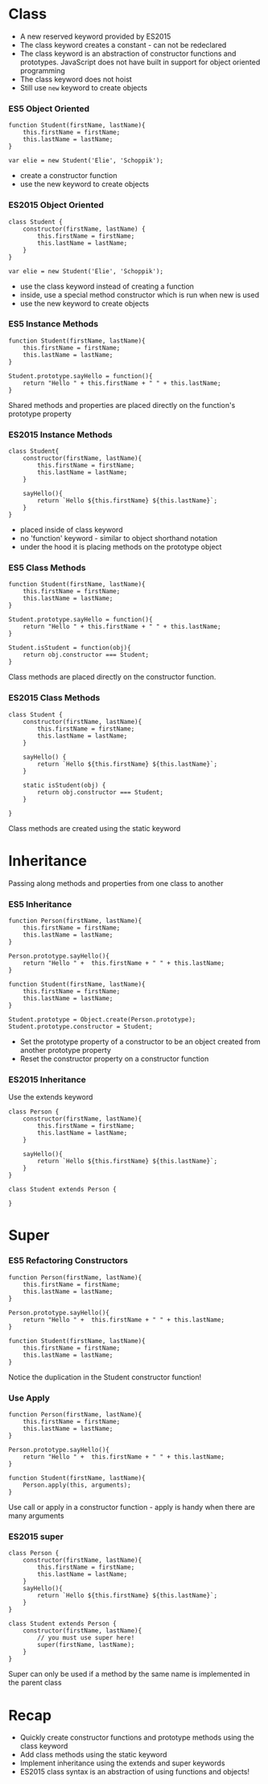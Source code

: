 # Class

- A new reserved keyword provided by ES2015
- The class keyword creates a constant - can not be redeclared
- The class keyword is an abstraction of constructor functions and prototypes. JavaScript does not have built in support for object oriented programming
- The class keyword does not hoist
- Still use `new` keyword to create objects

### ES5 Object Oriented
```
function Student(firstName, lastName){
    this.firstName = firstName;
    this.lastName = lastName;
}

var elie = new Student('Elie', 'Schoppik');
```
- create a constructor function
- use the new keyword to create objects

### ES2015 Object Oriented
```
class Student {
    constructor(firstName, lastName) {
        this.firstName = firstName;
        this.lastName = lastName;
    }
}

var elie = new Student('Elie', 'Schoppik');
```
- use the class keyword instead of creating a function
- inside, use a special method constructor which is run when new is used
- use the new keyword to create objects

### ES5 Instance Methods
```
function Student(firstName, lastName){
    this.firstName = firstName;
    this.lastName = lastName;
}

Student.prototype.sayHello = function(){
    return "Hello " + this.firstName + " " + this.lastName;
}
```
Shared methods and properties are placed directly on the function's prototype property

### ES2015 Instance Methods
```
class Student{
    constructor(firstName, lastName){
        this.firstName = firstName;
        this.lastName = lastName;
    }

    sayHello(){
        return `Hello ${this.firstName} ${this.lastName}`;
    }
}
```
- placed inside of class keyword
- no 'function' keyword - similar to object shorthand notation
- under the hood it is placing methods on the prototype object

### ES5 Class Methods
```
function Student(firstName, lastName){
    this.firstName = firstName;
    this.lastName = lastName;
}

Student.prototype.sayHello = function(){
    return "Hello " + this.firstName + " " + this.lastName;
}

Student.isStudent = function(obj){
    return obj.constructor === Student;
}
```
Class methods are placed directly on the constructor function.

### ES2015 Class Methods
```
class Student {
    constructor(firstName, lastName){
        this.firstName = firstName;
        this.lastName = lastName;
    }
    
    sayHello() {
        return `Hello ${this.firstName} ${this.lastName}`;
    }

    static isStudent(obj) {
        return obj.constructor === Student;
    }

}
```
Class methods are created using the static keyword


# Inheritance
Passing along methods and properties from one class to another

### ES5 Inheritance
```
function Person(firstName, lastName){
    this.firstName = firstName;
    this.lastName = lastName;
}

Person.prototype.sayHello(){
    return "Hello " +  this.firstName + " " + this.lastName;
}

function Student(firstName, lastName){
    this.firstName = firstName;
    this.lastName = lastName;
}

```

```
Student.prototype = Object.create(Person.prototype);
Student.prototype.constructor = Student;
```
- Set the prototype property of a constructor to be an object created from another prototype property
- Reset the constructor property on a constructor function

### ES2015 Inheritance
Use the extends keyword
```
class Person {
    constructor(firstName, lastName){
        this.firstName = firstName;
        this.lastName = lastName;
    }

    sayHello(){
        return `Hello ${this.firstName} ${this.lastName}`;
    }
}

class Student extends Person {

}
```

# Super
### ES5 Refactoring Constructors
```
function Person(firstName, lastName){
    this.firstName = firstName;
    this.lastName = lastName;
}

Person.prototype.sayHello(){
    return "Hello " +  this.firstName + " " + this.lastName;
}

function Student(firstName, lastName){
    this.firstName = firstName;
    this.lastName = lastName;
}
```
Notice the duplication in the Student constructor function!

### Use Apply
```
function Person(firstName, lastName){
    this.firstName = firstName;
    this.lastName = lastName;
}

Person.prototype.sayHello(){
    return "Hello " +  this.firstName + " " + this.lastName;
}

function Student(firstName, lastName){
    Person.apply(this, arguments);
}
```
Use call or apply in a constructor function - apply is handy when there are many arguments


### ES2015  super
```
class Person {
    constructor(firstName, lastName){
        this.firstName = firstName;
        this.lastName = lastName;
    }
    sayHello(){
        return `Hello ${this.firstName} ${this.lastName}`;
    }
}

```
```
class Student extends Person {
    constructor(firstName, lastName){
        // you must use super here!
        super(firstName, lastName);
    }
}
```
Super can only be used if a method by the same name is implemented in the parent class

# Recap
- Quickly create constructor functions and prototype methods using the class keyword
- Add class methods using the static keyword
- Implement inheritance using the extends and super keywords
- ES2015 class syntax is an abstraction of using functions and objects!